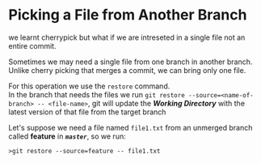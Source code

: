 # Picking a File from Another Branch

we learnt cherrypick but what if we are intreseted in a single file not an entire commit.

Sometimes we may need a single file from one branch in another branch. <br>Unlike cherry picking that merges a commit, we can bring only one file.

For this operation we use the `restore` command.<br>
In the branch that needs the files we run `git restore --source=<name-of-branch> -- <file-name>`, git will update the **_Working Directory_** with the latest version of that file from the target branch

Let's suppose we need a file named `file1.txt` from an unmerged branch called **feature** in **_`master`_**, so we run:

```shell
>git restore --source=feature -- file1.txt
```
